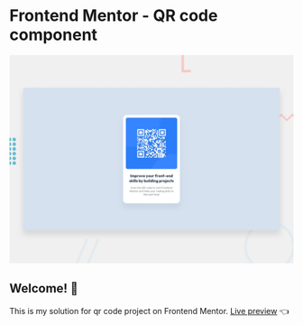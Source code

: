 # Frontend Mentor - QR code component

![Design preview for the QR code component coding challenge](./design/desktop-preview.jpg)

## Welcome! 👋

This is my solution for qr code project on Frontend Mentor.
[Live preview]() 👈
